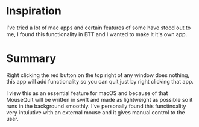 # Inspiration

I've tried a lot of mac apps and certain features of some have stood out to me, I found this functionality in BTT and I wanted to make it it's own app.

# Summary


Right clicking the red button on the top right of any window does nothing, this app will add functionality so you can quit just by right clicking that app.

I view this as an essential feature for macOS and because of that MouseQuit will be written in swift and made as lightweight as possible so it runs in the background smoothly. I've personally found this functinoality very intuiutive with an external mouse and it gives manual control to the user.
